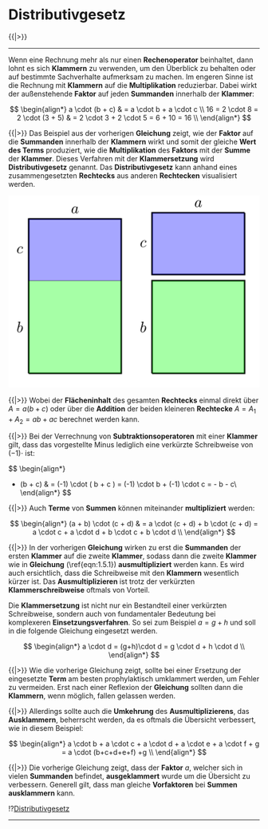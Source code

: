 <!--
version:  0.0.1
language: de
narrator: Deutsch Female

@style
main > *:not(:last-child) {
  margin-bottom: 3rem;
}

input {
    text-align: center;
}

.flex-container {
    display: flex;
    flex-wrap: wrap;
    align-items: stretch;
    gap: 20px;
}

.flex-child {
    flex: 1;
    min-width: 350px;
    margin-right: 20px;
}

@media (max-width: 400px) {
    .flex-child {
        flex: 100%;
        margin-right: 0;
    }
}
@end

formula: \carry   \textcolor{red}{\scriptsize #1}
formula: \digit   \rlap{\carry{#1}}\phantom{#2}#2
formula: \permil  \text{‰}

import: https://raw.githubusercontent.com/LiaTemplates/Tikz-Jax/main/README.md

script: https://cdn.jsdelivr.net/gh/LiaTemplates/Tikz-Jax@main/dist/index.js


tags: Erklärung, Distributivgesetz

comment: In diesem Abschnitt wird das Distributivgesetz ausführlich erklärt.

author: Martin Lommatzsch

-->


# Distributivgesetz




{{|>}}
*******************************


Wenn eine Rechnung mehr als nur einen **Rechenoperator** beinhaltet, dann lohnt es sich **Klammern** zu verwenden, um den Überblick zu behalten oder auf bestimmte Sachverhalte aufmerksam zu machen. Im engeren Sinne ist die Rechnung mit **Klammern** auf die **Multiplikation** reduzierbar. Dabei wirkt der außenstehende **Faktor** auf jeden **Summanden** innerhalb der **Klammer**:



$$
\begin{align*}
a \cdot (b + c) & = a \cdot b + a \cdot c  \\
16 = 2 \cdot 8  = 2 \cdot (3 + 5) & =  2 \cdot 3 + 2 \cdot 5 = 6 + 10 = 16   \\
\end{align*}
$$

{{|>}} Das Beispiel aus der vorherigen **Gleichung** zeigt, wie der **Faktor** auf die **Summanden** innerhalb der **Klammern** wirkt und somit der gleiche **Wert des Terms** produziert, wie die **Multiplikation** des **Faktors** mit der **Summe** der **Klammer**. Dieses Verfahren mit der **Klammersetzung** wird **Distributivgesetz** genannt. Das **Distributivgesetz** kann anhand eines zusammengesetzten **Rechtecks** aus anderen **Rechtecken** visualisiert werden. 



<center>

<!-- style="width:750px" -->
![](https://raw.githubusercontent.com/MINT-the-GAP/Aufgabensammlung/refs/heads/main/Repetitorium/Kap2/Distributiv1.png)

</center>


{{|>}} Wobei der **Flächeninhalt** des gesamten **Rechtecks** einmal direkt über $A=a(b+c)$ oder über die **Addition** der beiden kleineren **Rechtecke** $A=A_1+A_2=ab+ac$ berechnet werden kann. 


{{|>}} Bei der Verrechnung von **Subtraktionsoperatoren** mit einer **Klammer** gilt, dass das vorgestellte Minus lediglich eine verkürzte Schreibweise von $(-1)\cdot$ ist: 


$$
\begin{align*}
- (b + c) & = (-1) \cdot ( b +  c ) = (-1) \cdot b + (-1) \cdot c = - b - c\\
\end{align*}
$$

{{|>}} Auch **Terme** von **Summen** können miteinander **multipliziert** werden: 



$$
\begin{align*}
(a + b) \cdot (c + d) & = a \cdot (c + d) + b \cdot (c + d) = a \cdot c + a \cdot d + b \cdot c + b \cdot d \\
\end{align*}
$$

{{|>}} In der vorherigen **Gleichung** wirken zu erst die **Summanden** der ersten **Klammer** auf die zweite **Klammer**, sodass dann die zweite **Klammer** wie in **Gleichung** (\ref{eqn:1.5.1}) **ausmultipliziert** werden kann. Es wird auch ersichtlich, dass die Schreibweise mit den **Klammern** wesentlich kürzer ist. Das **Ausmultiplizieren** ist trotz der verkürzten **Klammerschreibweise** oftmals von Vorteil. 

Die **Klammersetzung** ist nicht nur ein Bestandteil einer verkürzten Schreibweise, sondern auch von fundamentaler Bedeutung bei komplexeren **Einsetzungsverfahren**. So sei zum Beispiel $a = g+h$ und soll in die folgende Gleichung eingesetzt werden. 


$$
\begin{align*}
a \cdot d = (g+h)\cdot d = g \cdot d + h \cdot d \\
\end{align*}
$$

{{|>}} Wie die vorherige Gleichung zeigt, sollte bei einer Ersetzung der eingesetzte **Term** am besten prophylaktisch umklammert werden, um Fehler zu vermeiden. Erst nach einer Reflexion der **Gleichung** sollten dann die **Klammern**, wenn möglich, fallen gelassen werden.  






{{|>}} Allerdings sollte auch die **Umkehrung** des **Ausmultiplizierens**, das **Ausklammern**, beherrscht werden, da es oftmals die Übersicht verbessert, wie in diesem Beispiel:  



$$
\begin{align*}
a \cdot b + a \cdot c + a \cdot d + a \cdot e + a \cdot f + g = a \cdot (b+c+d+e+f) +g   \\
\end{align*}
$$

{{|>}} Die vorherige Gleichung zeigt, dass der **Faktor** $a$, welcher sich in vielen **Summanden** befindet, **ausgeklammert** wurde um die Übersicht zu verbessern. Generell gilt, dass man gleiche **Vorfaktoren** bei **Summen** **ausklammern** kann.







!?[Distributivgesetz](https://www.youtube.com/watch?v=tSawKXhm714)

*******************************



